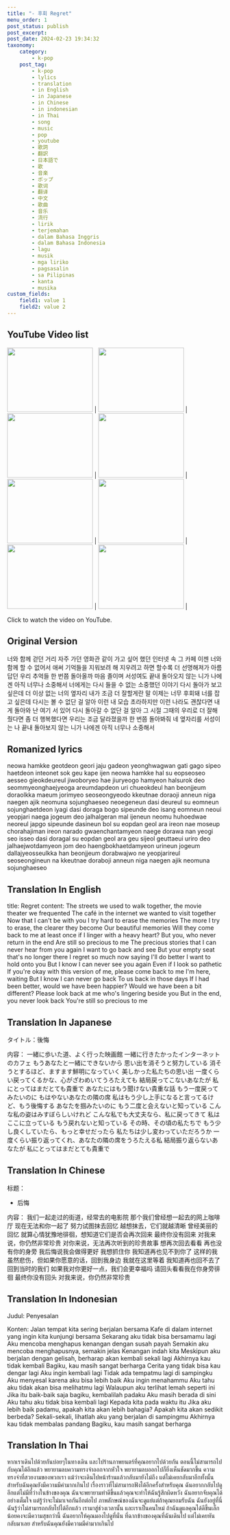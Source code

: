 ```yaml
---
title: "- 후회 Regret"
menu_order: 1
post_status: publish
post_excerpt: 
post_date: 2024-02-23 19:34:32
taxonomy:
    category:
        - k-pop
    post_tag:
        - k-pop
        - lylics
        - translation
        - in English
        - in Japanese
        - in Chinese
        - in indonesian
        - in Thai
        - song
        - music
        - pop
        - youtube
        - 歌詞
        - 翻訳
        - 日本語で
        - 歌
        - 音楽
        - ポップ
        - 歌词
        - 翻译
        - 中文
        - 歌曲
        - 音乐
        - 流行
        - lirik
        - terjemahan
        - dalam Bahasa Inggris
        - dalam Bahasa Indonesia
        - lagu
        - musik
        - mga liriko
        - pagsasalin
        - sa Pilipinas
        - kanta
        - musika
custom_fields:
    field1: value 1
    field2: value 2
---
```


## YouTube Video list
 [<img src='http://img.youtube.com/vi/QzU20Mlj6O8/0.jpg' width='200' height='150'>](https://youtu.be/QzU20Mlj6O8) | [<img src='http://img.youtube.com/vi/6iwo2ZmPEDE/0.jpg' width='200' height='150'>](https://youtu.be/6iwo2ZmPEDE) | [<img src='http://img.youtube.com/vi/i6T2Ifi9lfc/0.jpg' width='200' height='150'>](https://youtu.be/i6T2Ifi9lfc) | [<img src='http://img.youtube.com/vi/D6FlpfBuMzI/0.jpg' width='200' height='150'>](https://youtu.be/D6FlpfBuMzI) | [<img src='http://img.youtube.com/vi/sxKXETKFl-8/0.jpg' width='200' height='150'>](https://youtu.be/sxKXETKFl-8) |
 [<img src='http://img.youtube.com/vi/j7G3aRd0KWk/0.jpg' width='200' height='150'>](https://youtu.be/j7G3aRd0KWk) | [<img src='http://img.youtube.com/vi/IBxGvcsMWIo/0.jpg' width='200' height='150'>](https://youtu.be/IBxGvcsMWIo) | [<img src='http://img.youtube.com/vi/JgiQfpzGaaI/0.jpg' width='200' height='150'>](https://youtu.be/JgiQfpzGaaI) |

Click to watch the video on YouTube.
## Original Version
너와 함께 걷던 거리 자주 가던 영화관 
같이 가고 싶어 했던 인터넷 속 그 카페 
이젠 너와 함께 할 수 없어서 
애써 기억들을 지워보려 해 
지우려고 하면 할수록 더 선명해져가 
아름답던 우리 추억들 
한 번쯤 돌아올까 마음 졸이며 서성여도 
끝내 돌아오지 않는 니가 
나에겐 아직 너무나 소중해서 
너에게는 다시 들을 수 없는 소중했던 이야기 
다시 돌아가 보고 싶은데 
더 이상 없는 너의 옆자리 
내가 조금 더 잘할게란 말 이제는 너무 후회돼 
너를 잡고 싶은데 
다시는 볼 수 없단 걸 알아 
이런 내 모습 초라하지만 
이런 나라도 괜찮다면 내게 돌아와 
난 여기 서 있어 
다시 돌아갈 수 없단 걸 알아 
그 시절 그때의 우리로 
더 잘해줬다면 좀 더 행복했다면 
우리는 조금 달라졌을까 
한 번쯤 돌아봐줘 네 옆자리를 서성이는 나 
끝내 돌아보지 않는 니가 
나에겐 아직 너무나 소중해서 



## Romanized lyrics
neowa hamkke geotdeon geori jaju gadeon yeonghwagwan 
gati gago sipeo haetdeon inteonet sok geu kape 
ijen neowa hamkke hal su eopseoseo 
aesseo gieokdeureul jiwoboryeo hae 
jiuryeogo hamyeon halsurok deo seommyeonghaejyeoga 
areumdapdeon uri chueokdeul 
han beonjjeum doraolkka maeum jorimyeo seoseongyeodo 
kkeutnae doraoji anneun niga 
naegen ajik neomuna sojunghaeseo 
neoegeneun dasi deureul su eomneun sojunghaetdeon iyagi 
dasi doraga bogo sipeunde 
deo isang eomneun neoui yeopjari 
naega jogeum deo jalhalgeran mal ijeneun neomu huhoedwae 
neoreul japgo sipeunde 
dasineun bol su eopdan geol ara 
ireon nae moseup chorahajiman 
ireon narado gwaenchantamyeon naege dorawa 
nan yeogi seo isseo 
dasi doragal su eopdan geol ara 
geu sijeol geuttaeui uriro 
deo jalhaejwotdamyeon jom deo haengbokhaetdamyeon 
urineun jogeum dallajyeosseulkka 
han beonjjeum dorabwajwo ne yeopjarireul seoseongineun na 
kkeutnae doraboji anneun niga 
naegen ajik neomuna sojunghaeseo 



## Translation In English
title: Regret
content:
The streets we used to walk together, the movie theater we frequented
The café in the internet we wanted to visit together
Now that I can't be with you
I try hard to erase the memories
The more I try to erase, the clearer they become
Our beautiful memories 
Will they come back to me at least once if I linger with a heavy heart?
But you, who never return in the end
Are still so precious to me
The precious stories that I can never hear from you again
I want to go back and see
But your empty seat that's no longer there
I regret so much now saying I'll do better
I want to hold onto you
But I know I can never see you again
Even if I look so pathetic
If you're okay with this version of me, please come back to me
I'm here, waiting
But I know I can never go back
To us back in those days
If I had been better, would we have been happier?
Would we have been a bit different?
Please look back at me who's lingering beside you
But in the end, you never look back
You're still so precious to me
## Translation In Japanese
タイトル：後悔

内容：
一緒に歩いた道、よく行った映画館
一緒に行きたかったインターネットのカフェ
もうあなたと一緒にできないから
思い出を消そうと努力している
消そうとするほど、ますます鮮明になっていく
美しかった私たちの思い出
一度くらい戻ってくるかな、心がざわめいてうろたえても
結局戻ってこないあなたが
私にとってはまだとても貴重で
あなたにはもう聞けない貴重な話
もう一度戻ってみたいのに
もはやないあなたの隣の席
私はもう少し上手になると言ってるけど、もう後悔する
あなたを掴みたいのに
もう二度と会えないと知っている
こんな私の姿はみすぼらしいけれど
こんな私でも大丈夫なら、私に戻ってきて
私はここに立っている
もう戻れないと知っている
その時、その頃の私たちで
もう少し良くしていたら、もっと幸せだったら
私たちは少し変わっていただろうか
一度くらい振り返ってくれ、あなたの隣の席をうろたえる私
結局振り返らないあなたが
私にとってはまだとても貴重で
## Translation In Chinese
标题：
- 后悔

内容：
我们一起走过的街道，经常去的电影院
那个我们曾经想一起去的网上咖啡厅
现在无法和你一起了
努力试图抹去回忆
越想抹去，它们就越清晰
曾经美丽的回忆
就算心情犹豫地徘徊，想知道它们是否会再次回来
最终你没有回来
对我来说，你仍然非常珍贵
对你来说，无法再次听到的珍贵故事
想再次回去看看
再也没有你的身旁
我后悔说我会做得更好
我想抓住你
我知道再也见不到你了
这样的我虽然悲伤，但如果你愿意的话，回到我身边
我就在这里等着
我知道再也回不去了
回到当时的我们
如果我对你更好一点，我们会更幸福吗
请回头看看我在你身旁徘徊
最终你没有回头
对我来说，你仍然非常珍贵
## Translation In Indonesian
Judul: Penyesalan

Konten:
Jalan tempat kita sering berjalan bersama
Kafe di dalam internet yang ingin kita kunjungi bersama
Sekarang aku tidak bisa bersamamu lagi
Aku mencoba menghapus kenangan dengan susah payah
Semakin aku mencoba menghapusnya, semakin jelas
Kenangan indah kita
Meskipun aku berjalan dengan gelisah, berharap akan kembali sekali lagi
Akhirnya kau tidak kembali
Bagiku, kau masih sangat berharga
Cerita yang tidak bisa kau dengar lagi
Aku ingin kembali lagi
Tidak ada tempatmu lagi di sampingku
Aku menyesal karena aku bisa lebih baik
Aku ingin menahammu
Aku tahu aku tidak akan bisa melihatmu lagi
Walaupun aku terlihat lemah seperti ini
Jika itu baik-baik saja bagiku, kembalilah padaku
Aku masih berada di sini
Aku tahu aku tidak bisa kembali lagi
Kepada kita pada waktu itu
Jika aku lebih baik padamu, apakah kita akan lebih bahagia?
Apakah kita akan sedikit berbeda?
Sekali-sekali, lihatlah aku yang berjalan di sampingmu
Akhirnya kau tidak membalas pandang
Bagiku, kau masih sangat berharga
## Translation In Thai
หากเราเดินไปด้วยกันบ่อยๆในทางเดิน และไปร้านภาพยนตร์ที่คุณอยากไปด้วยกัน
ตอนนี้ไม่สามารถไปกับคุณได้อีกแล้ว
พยายามลบความทรงจำออกจากหัวใจ
พยายามลบออกไปก็ยิ่งเห็นชัดมากขึ้น
ความทรงจำที่สวยงามของพวกเรา
แม้ว่าจะเดินไปหน้าร้านแล้วกลับมายังไม่ถึง
แต่ไม่เคยกลับมาอีกทั้งนั้น
สำหรับฉันคุณยังมีความมีค่ามากเกินไป
เรื่องราวที่ไม่สามารถฟังได้อีกครั้งสำหรับคุณ
ฉันอยากกลับไปดูอีกแต่ไม่มีที่ว่างในข้างของคุณ
ฉันจะพยายามทำดีขึ้นแล้วคุณจะทำให้ฉันรู้สึกผิดหวัง
ฉันอยากจับคุณได้อย่างเต็มใจ
แต่รู้ว่าจะไม่มาเจอกันอีกต่อไป
ภาพลักษณ์ของฉันจะดูแย่แต่ถ้าคุณยอมรับฉัน
ฉันยังอยู่ที่นี่
ฉันรู้ว่าไม่สามารถกลับไปได้อีกแล้ว
เรามาสู่ช่วงเวลานั้น และเราเป็นคนใหม่
ถ้าฉันดูแลคุณได้ดีขึ้นเล็กน้อยคงจะมีความสุขกว่านี้
ฉันอยากให้คุณมองไปดูที่นั่น ที่ฉากข้างของคุณที่ฉันเดินไป
แต่ไม่เคยหันกลับมาเลย
สำหรับฉันคุณยังมีความมีค่ามากเกินไป
